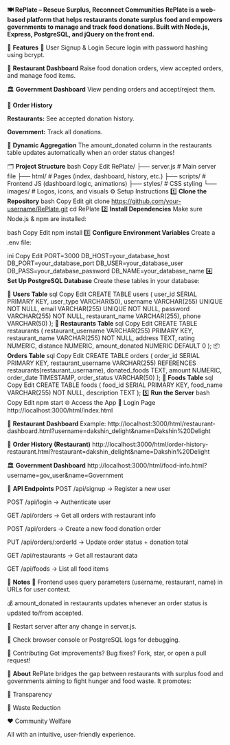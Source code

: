 **🍽️ RePlate – Rescue Surplus, Reconnect Communities
RePlate is a web-based platform that helps restaurants donate surplus food and empowers governments to manage and track food donations. Built with Node.js, Express, PostgreSQL, and jQuery on the front end.**

🔑 **Features**
🔐 User Signup & Login
Secure login with password hashing using bcrypt.

🏪 **Restaurant Dashboard**
Raise food donation orders, view accepted orders, and manage food items.

🏛️ **Government Dashboard**
View pending orders and accept/reject them.

📜 **Order History**

**Restaurants:** See accepted donation history.

**Government:** Track all donations.

🔄 **Dynamic Aggregation**
The amount_donated column in the restaurants table updates automatically when an order status changes!

🗂️ **Project Structure**
bash
Copy
Edit
RePlate/
├── server.js                  # Main server file
├── html/                      # Pages (index, dashboard, history, etc.)
├── scripts/                   # Frontend JS (dashboard logic, animations)
├── styles/                    # CSS styling
└── images/                    # Logos, icons, and visuals
⚙️ Setup Instructions
1️⃣ **Clone the Repository**
bash
Copy
Edit
git clone https://github.com/your-username/RePlate.git
cd RePlate
2️⃣ **Install Dependencies**
Make sure Node.js & npm are installed:

bash
Copy
Edit
npm install
3️⃣ **Configure Environment Variables**
Create a .env file:

ini
Copy
Edit
PORT=3000
DB_HOST=your_database_host
DB_PORT=your_database_port
DB_USER=your_database_user
DB_PASS=your_database_password
DB_NAME=your_database_name
4️⃣ **Set Up PostgreSQL Database**
Create these tables in your database:

👤 **Users Table**
sql
Copy
Edit
CREATE TABLE users (
  user_id SERIAL PRIMARY KEY,
  user_type VARCHAR(50),
  username VARCHAR(255) UNIQUE NOT NULL,
  email VARCHAR(255) UNIQUE NOT NULL,
  password VARCHAR(255) NOT NULL,
  restaurant_name VARCHAR(255),
  phone VARCHAR(50)
);
🏢 **Restaurants Table**
sql
Copy
Edit
CREATE TABLE restaurants (
  restaurant_username VARCHAR(255) PRIMARY KEY,
  restaurant_name VARCHAR(255) NOT NULL,
  address TEXT,
  rating NUMERIC,
  distance NUMERIC,
  amount_donated NUMERIC DEFAULT 0
);
📦 **Orders Table**
sql
Copy
Edit
CREATE TABLE orders (
  order_id SERIAL PRIMARY KEY,
  restaurant_username VARCHAR(255) REFERENCES restaurants(restaurant_username),
  donated_foods TEXT,
  amount NUMERIC,
  order_date TIMESTAMP,
  order_status VARCHAR(50)
);
🍲 **Foods Table**
sql
Copy
Edit
CREATE TABLE foods (
  food_id SERIAL PRIMARY KEY,
  food_name VARCHAR(255) NOT NULL,
  description TEXT
);
5️⃣ **Run the Server**
bash
Copy
Edit
npm start
🌐 Access the App
🔑 Login Page
http://localhost:3000/html/index.html

🍛 **Restaurant Dashboard**
Example:
http://localhost:3000/html/restaurant-dashboard.html?username=dakshin_delight&name=Dakshin%20Delight

📜 **Order History (Restaurant)**
http://localhost:3000/html/order-history-restaurant.html?restaurant=dakshin_delight&name=Dakshin%20Delight

🏛️ **Government Dashboard**
http://localhost:3000/html/food-info.html?username=gov_user&name=Government

🔌 **API Endpoints**
POST /api/signup → Register a new user

POST /api/login → Authenticate user

GET /api/orders → Get all orders with restaurant info

POST /api/orders → Create a new food donation order

PUT /api/orders/:orderId → Update order status + donation total

GET /api/restaurants → Get all restaurant data

GET /api/foods → List all food items

📝 **Notes**
🔗 Frontend uses query parameters (username, restaurant, name) in URLs for user context.

💰 amount_donated in restaurants updates whenever an order status is updated to/from accepted.

🔁 Restart server after any change in server.js.

🐞 Check browser console or PostgreSQL logs for debugging.

🤝 Contributing
Got improvements? Bug fixes?
Fork, star, or open a pull request!

📌 **About**
RePlate bridges the gap between restaurants with surplus food and governments aiming to fight hunger and food waste. It promotes:

🧾 Transparency

🚯 Waste Reduction

❤️ Community Welfare

All with an intuitive, user-friendly experience.
